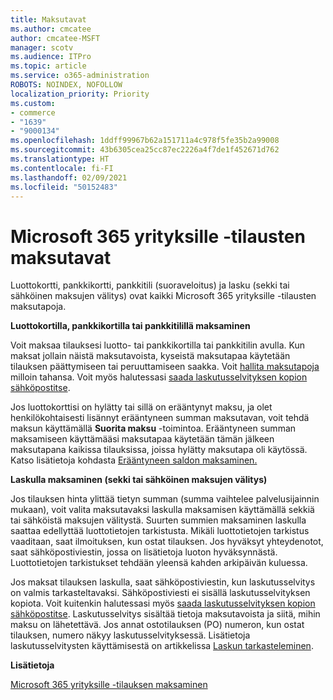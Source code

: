 ```yaml
---
title: Maksutavat
ms.author: cmcatee
author: cmcatee-MSFT
manager: scotv
ms.audience: ITPro
ms.topic: article
ms.service: o365-administration
ROBOTS: NOINDEX, NOFOLLOW
localization_priority: Priority
ms.custom:
- commerce
- "1639"
- "9000134"
ms.openlocfilehash: 1ddff99967b62a151711a4c978f5fe35b2a99008
ms.sourcegitcommit: 43b6305cea25cc87ec2226a4f7de1f452671d762
ms.translationtype: HT
ms.contentlocale: fi-FI
ms.lasthandoff: 02/09/2021
ms.locfileid: "50152483"
---
```

# <a name="payment-options-for-microsoft-365-for-business-subscriptions"></a>Microsoft 365 yrityksille -tilausten maksutavat
  
Luottokortti, pankkikortti, pankkitili (suoraveloitus) ja lasku (sekki tai sähköinen maksujen välitys) ovat kaikki Microsoft 365 yrityksille -tilausten maksutapoja.
  
**Luottokortilla, pankkikortilla tai pankkitilillä maksaminen**
  
Voit maksaa tilauksesi luotto- tai pankkikortilla tai pankkitilin avulla. Kun maksat jollain näistä maksutavoista, kyseistä maksutapaa käytetään tilauksen päättymiseen tai peruuttamiseen saakka. Voit [hallita maksutapoja](https://docs.microsoft.com/microsoft-365/commerce/billing-and-payments/manage-payment-methods) milloin tahansa. Voit myös halutessasi [saada laskutusselvityksen kopion sähköpostitse](https://docs.microsoft.com/microsoft-365/commerce/billing-and-payments/view-your-bill-or-invoice#receive-a-copy-of-your-billing-statement-in-email).

Jos luottokorttisi on hylätty tai sillä on erääntynyt maksu, ja olet henkilökohtaisesti lisännyt erääntyneen summan maksutavan, voit tehdä maksun käyttämällä **Suorita maksu** -toimintoa. Erääntyneen summan maksamiseen käyttämääsi maksutapaa käytetään tämän jälkeen maksutapana kaikissa tilauksissa, joissa hylätty maksutapa oli käytössä. Katso lisätietoja kohdasta [Erääntyneen saldon maksaminen.](https://docs.microsoft.com/microsoft-365/commerce/billing-and-payments/pay-for-your-subscription#what-if-i-have-an-outstanding-balance)

**Laskulla maksaminen (sekki tai sähköinen maksujen välitys)**
  
Jos tilauksen hinta ylittää tietyn summan (summa vaihtelee palvelusijainnin mukaan), voit valita maksutavaksi laskulla maksamisen käyttämällä sekkiä tai sähköistä maksujen välitystä. Suurten summien maksaminen laskulla saattaa edellyttää luottotietojen tarkistusta. Mikäli luottotietojen tarkistus vaaditaan, saat ilmoituksen, kun ostat tilauksen. Jos hyväksyt yhteydenotot, saat sähköpostiviestin, jossa on lisätietoja luoton hyväksynnästä. Luottotietojen tarkistukset tehdään yleensä kahden arkipäivän kuluessa.

Jos maksat tilauksen laskulla, saat sähköpostiviestin, kun laskutusselvitys on valmis tarkasteltavaksi. Sähköpostiviesti ei sisällä laskutusselvityksen kopiota. Voit kuitenkin halutessasi myös [saada laskutusselvityksen kopion sähköpostitse](https://docs.microsoft.com/microsoft-365/commerce/billing-and-payments/view-your-bill-or-invoice#receive-a-copy-of-your-billing-statement-in-email). Laskutusselvitys sisältää tietoja maksutavoista ja siitä, mihin maksu on lähetettävä. Jos annat ostotilauksen (PO) numeron, kun ostat tilauksen, numero näkyy laskutusselvityksessä. Lisätietoja laskutusselvitysten käyttämisestä on artikkelissa [Laskun tarkasteleminen](https://docs.microsoft.com/microsoft-365/commerce/billing-and-payments/view-your-bill-or-invoice).
  
**Lisätietoja**
  
[Microsoft 365 yrityksille -tilauksen maksaminen](https://docs.microsoft.com/microsoft-365/commerce/billing-and-payments/pay-for-your-subscription)